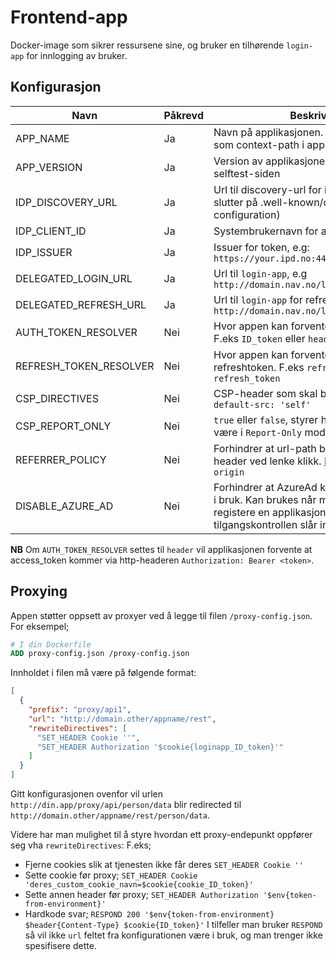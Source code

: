 # Frontend-app

Docker-image som sikrer ressursene sine, og bruker en tilhørende `login-app` for innlogging av bruker.

## Konfigurasjon
| Navn                   | Påkrevd | Beskrivelse                                                                                                                                                                            |
|------------------------|-------|----------------------------------------------------------------------------------------------------------------------------------------------------------------------------------------|
| APP_NAME               | Ja    | Navn på applikasjonen. Dette vil bli brukt som context-path i appen.                                                                                                                   |
| APP_VERSION            | Ja    | Version av applikasjonen. Er bare synlig på selftest-siden                                                                                                                             |
| IDP_DISCOVERY_URL      | Ja    | Url til discovery-url for idp (typisk noe som slutter på .well-known/openid-configuration)                                                                                             |
| IDP_CLIENT_ID          | Ja    | Systembrukernavn for autentisering mot idp                                                                                                                                             |
| IDP_ISSUER             | Ja    | Issuer for token, e.g: `https://your.ipd.no:443/oauth2`                                                                                                                                |
| DELEGATED_LOGIN_URL    | Ja    | Url til `login-app`, e.g `http://domain.nav.no/loginapp/api/start`                                                                                                                     |
| DELEGATED_REFRESH_URL  | Ja    | Url til `login-app` for refreshing av token, e.g `http://domain.nav.no/loginapp/api/refresh`                                                                                           |
| AUTH_TOKEN_RESOLVER    | Nei   | Hvor appen kan forvente å finne ID_token. F.eks `ID_token` eller `header`, default: `ID_token`                                                                                         |
| REFRESH_TOKEN_RESOLVER | Nei   | Hvor appen kan forvente å finne refreshtoken. F.eks `refresh_token`, default: `refresh_token`                                                                                          |
| CSP_DIRECTIVES         | Nei   | CSP-header som skal brukes, default: `default-src: 'self'`                                                                                                                             | 
| CSP_REPORT_ONLY        | Nei   | `true` eller `false`, styrer hvorvidt CSP skal være i `Report-Only` modus, default: `false`                                                                                            |
| REFERRER_POLICY        | Nei   | Forhindrer at url-path blir sendt som http header ved lenke klikk. [Les mer her](https://developer.mozilla.org/en-US/docs/Web/HTTP/Headers/Referrer-Policy#examples), Default `origin` |
| DISABLE_AZURE_AD       | Nei   | Forhindrer at AzureAd konfigurasjon blir tatt i bruk. Kan brukes når man ønsker å registere en applikasjon i AzureAd uten at tilgangskontrollen slår inn. Default: `false`             |


**NB** Om `AUTH_TOKEN_RESOLVER` settes til `header` vil applikasjonen forvente at access_token kommer via
http-headeren `Authorization: Bearer <token>`.

## Proxying

Appen støtter oppsett av proxyer ved å legge til filen `/proxy-config.json`.
For eksempel;
```Dockerfile
# I din Dockerfile
ADD proxy-config.json /proxy-config.json
```

Innholdet i filen må være på følgende format:
```json
[
  {
    "prefix": "proxy/api1",
    "url": "http://domain.other/appname/rest",
    "rewriteDirectives": [
      "SET_HEADER Cookie ''",
      "SET_HEADER Authorization '$cookie{loginapp_ID_token}'"
    ]
  }
]
```

Gitt konfigurasjonen ovenfor vil urlen `http://din.app/proxy/api/person/data` blir redirected til
`http://domain.other/appname/rest/person/data`.

Videre har man mulighet til å styre hvordan ett proxy-endepunkt oppfører seg vha `rewriteDirectives`:
F.eks;
- Fjerne cookies slik at tjenesten ikke får deres `SET_HEADER Cookie ''`
- Sette cookie før proxy; `SET_HEADER Cookie 'deres_custom_cookie_navn=$cookie{cookie_ID_token}'`
- Sette annen header før proxy; `SET_HEADER Authorization '$env{token-from-environment}'`
- Hardkode svar; `RESPOND 200 '$env{token-from-environment} $header{Content-Type} $cookie{ID_token}'`
  I tilfeller man bruker `RESPOND` så vil ikke `url` feltet fra konfigurationen være i bruk, og man trenger ikke spesifisere dette.
